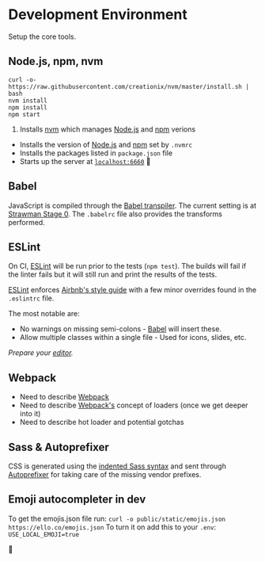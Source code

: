 # Development Environment
Setup the core tools.


## Node.js, npm, nvm

```
curl -o- https://raw.githubusercontent.com/creationix/nvm/master/install.sh | bash
nvm install
npm install
npm start
```

1. Installs [nvm][nvm] which manages [Node.js][node] and [npm][npm] verions
- Installs the version of [Node.js][node] and [npm][npm] set by `.nvmrc`
- Installs the packages listed in `package.json` file
- Starts up the server at [`localhost:6660`](localhost:6660) :metal:


## Babel
JavaScript is compiled through the [Babel transpiler][babel]. The current setting is
at [Strawman Stage 0](http://babeljs.io/docs/usage/experimental/). The
`.babelrc` file also provides the transforms performed.


## ESLint
On CI, [ESLint][eslint] will be run prior to the tests (`npm test`). The builds
will fail if the linter fails but it will still run and print the results of the
tests.

[ESLint][eslint] enforces [Airbnb's style guide][airbnb] with a few minor
overrides found in the `.eslintrc` file.

The most notable are:

- No warnings on missing semi-colons - [Babel][babel] will insert these.
- Allow multiple classes within a single file - Used for icons, slides, etc.

_Prepare your [editor](Editors.md)._


## Webpack
- Need to describe [Webpack][webpack]
- Need to describe [Webpack's][webpack] concept of loaders (once we get deeper into it)
- Need to describe hot loader and potential gotchas


## Sass & Autoprefixer
CSS is generated using the [indented Sass
syntax](http://sass-lang.com/documentation/file.INDENTED_SYNTAX.html) and sent
through [Autoprefixer][autoprefixer] for taking care of the missing vendor
prefixes.

## Emoji autocompleter in dev
To get the emojis.json file run:
`curl -o public/static/emojis.json https://ello.co/emojis.json`
To turn it on add this to your `.env`:
`USE_LOCAL_EMOJI=true`

:metal:


<!-- Markdown links -->
[npm]: https://www.npmjs.com
[node]: https://nodejs.
[nvm]: https://github.com/creationix/nvm
[babel]: https://babeljs.io
[eslint]: http://eslint.org
[airbnb]: https://github.com/airbnb/javascript
[webpack]: http://webpack.github.io
[autoprefixer]: https://github.com/postcss/autoprefixer

